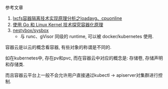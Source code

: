 参考文章

1. [lxcfs容器隔离技术实现原理分析之loadavg、cpuonline](https://blog.csdn.net/ZVAyIVqt0UFji/article/details/103193083)
2. [使用 Go 和 Linux Kernel 技术探究容器化原理](https://zhuanlan.zhihu.com/p/512715825)
3. [nestybox/sysbox](https://github.com/nestybox/sysbox)
    - 与 runc、gVisor 同级的 runtime, 可以被 docker/kubernetes 使用.

容器云是以云的概念看容器, 有些对象的称谓是不同的.

如在kubernetes中, 存在pv和pvc, 而在容器云中对应的概念是: 存储卷, 存储声明和存储类.

而且容器云平台上一般不会允许用户直接通过kubectl -> apiserver对集群进行控制.
